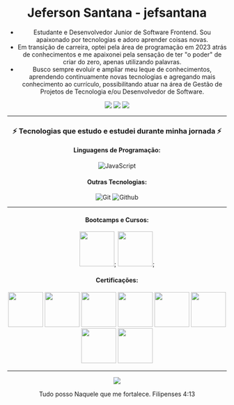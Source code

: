 <div align="center">

# Jeferson Santana - jefsantana

- Estudante e Desenvolvedor Junior de Software Frontend. Sou apaixonado por tecnologias e adoro aprender coisas novas.
- Em transição de carreira, optei pela área de programação em 2023 atrás de conhecimentos e me apaixonei pela sensação de ter "o poder" de criar do zero, apenas utilizando palavras.
- Busco sempre evoluir e ampliar meu leque de conhecimentos, aprendendo continuamente novas tecnologias e agregando mais conhecimento ao currículo, possibilitando atuar na área de Gestão de Projetos de Tecnologia e/ou Desenvolvedor de Software.

<div align="center"> 
  <a href="https://www.instagram.com/jefsantanaofc/" target="_blank"><img src="https://img.shields.io/badge/-Instagram-%23E4405F?style=for-the-badge&logo=instagram&logoColor=white" target="_blank"></a>
  <a href = "jefersonsm.js@gmail.com"><img src="https://img.shields.io/badge/-Gmail-%23333?style=for-the-badge&logo=gmail&logoColor=white" target="_blank"></a>
 <a href="https://www.linkedin.com/in/jeferson-santana-machado/" target="_blank">
  <img src="https://img.shields.io/badge/LinkedIn-0077B5?style=for-the-badge&logo=linkedin&logoColor=white" />
</a>
 
__________________________________________________________________________________________________________________
### ⚡ Tecnologias que estudo e estudei durante minha jornada ⚡

#### Linguagens de Programação:
![JavaScript](https://img.shields.io/badge/JavaScript-F7DF1E?style=for-the-badge&logo=javascript&logoColor=black) 

#### Outras Tecnologias:
![Git](https://img.shields.io/badge/git%20-%23F05033.svg?&style=for-the-badge&logo=git&logoColor=white) 
![Github](https://img.shields.io/badge/github%20-%23121011.svg?&style=for-the-badge&logo=github&logoColor=white) 


__________________________________________________________________________________________________________________
#### Bootcamps e Cursos:
[<img src="https://hermes.dio.me/tracks/977d1b41-5888-44d7-8e4c-57d2348748dc.png" height="80"></a>](https://web.dio.me/track/formacao-logica-de-programacao);
[<img src="https://hermes.dio.me/tracks/972297dc-4357-4af4-abea-89a38853a949.png" height="80"></a>](https://web.dio.me/track/b9eb6374-fbd0-4a21-8747-9f25e8371f03);



#### Certificações:
[<img src="https://hermes.dio.me/lab_projects/badges/581a907b-58d8-4ad2-b9c4-69d099267e1e.png" height="80"></a>](https://www.dio.me/certificate/CPEKS5CU)
[<img src="https://hermes.dio.me/courses/badge/db18b05a-79d0-4359-9e4b-2c579edcf7de.png" height="80"/></a>](https://www.dio.me/certificate/SIVVS5KY/share)
[<img src="https://hermes.dio.me/courses/badge/406684a4-396d-4160-94b9-ead934e18564.png" height="80"/></a>](https://www.dio.me/certificate/IZDNLSJC/share)
[<img src="https://hermes.digitalinnovation.one/courses/badge/565f4603-4969-4cde-bc01-e9683d2350e8.png" height="80"/></a>](https://www.dio.me/certificate/281363E7)
[<img src="https://hermes.dio.me/courses/badge/7227f234-f72e-4bd7-9997-edc43097e3e6.png" height="80"/></a>](https://www.dio.me/certificate/A2C21B58)
[<img src="https://hermes.dio.me/courses/badge/db3b002b-5d46-46fe-8ee6-409452b11863.png" height="80"/></a>](https://www.dio.me/certificate/UZGO8AC7/share)
[<img src="https://hermes.dio.me/lab_projects/badges/e8311210-f4c6-4c84-9d82-315ed13ff027.png" height="80"/></a>](https://www.dio.me/certificate/PCNTVTO6)
[<img src="https://hermes.dio.me/courses/badge/c3c1a3d0-47ae-4f76-94b1-b9e00f89e815.png" height="80"/></a>](https://www.dio.me/certificate/HJN4G3NA/share)
__________________________________________________________________________________________________________________

 <img src="https://capsule-render.vercel.app/api?type=waving&color=gradient&height=130&width=200%&section=footer"/>


Tudo posso Naquele que me fortalece. Filipenses 4:13
</div>


